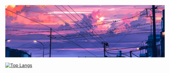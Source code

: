 <img src="bg.png">

[![Top Langs](https://github-readme-stats.vercel.app/api/top-langs/?username=NeshnyyFevral&bg_color=000000&text_color=eeeeee)](https://github.com/NeshnyyFevral/github-readme-stats)
